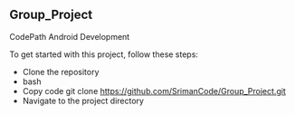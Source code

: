 ## Group_Project

CodePath Android Development 


To get started with this project, follow these steps:
* Clone the repository
* bash
* Copy code git clone https://github.com/SrimanCode/Group_Project.git
* Navigate to the project directory

